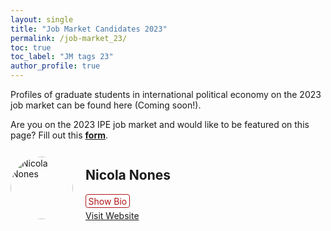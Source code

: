 ```yaml
---
layout: single
title: "Job Market Candidates 2023"
permalink: /job-market_23/
toc: true
toc_label: "JM tags 23"
author_profile: true
---
```



<style>
  details > summary:hover {
    color: #fff;
    background-color: #b21619 !important;
  }

  details > summary {
    display: inline-block;
    margin-bottom: 0.25em;
    padding: 0.125em 0.25em;
    color: #b21619;
    text-align: center;
    text-decoration: none !important;
    border: 1px solid;
    border-color: #b21619;
    border-radius: 4px;
    cursor: pointer;
  }

  details > summary::-webkit-details-marker {
    display: none;
    float: left;
  }

  details > p {
    margin-bottom: 0.25em;
    padding: 0.125em 0.25em;
    box-shadow: 1px 1px 2px #bbbbbb;
    display: none; /* Hide the bio initially */
  }

   
  .candidate {
    display: flex;
    align-items: center; /* Vertically center the content */
  }

  .profile-picture {
    width: 100px; /* Adjust the size as needed */
    height: 100px; /* Adjust the size as needed */
    border-radius: 50%; /* Make it circular */
    margin-right: 20px; /* Add spacing between the picture and content */
    overflow: hidden; /* Ensure the image stays within the circular boundary */
  }
.candidate img {
    max-width: 100px;
    max-height: 100px;
    border-radius: 50%;
  }
  .profile-picture img {
    width: 100%;
    height: 100%;
    object-fit: cover; /* Ensure the image covers the circular area */
  }

  .buttons-column {
    flex: 1; /* Expand to take remaining space */
  }

  .show-details {
    display: block; /* Make buttons block-level for better spacing */
    margin-bottom: 10px; /* Add spacing between buttons */
  }
</style>

Profiles of graduate students in international political economy on the 2023 job market can be found here (Coming soon!).

Are you on the 2023 IPE job market and would like to be featured on this page? Fill out this <a href="https://docs.google.com/forms/d/e/1FAIpQLSdmoA9D7h90rv2wWilO6jyfFTSULvtl1eftsVdSDC6-64EffQ/viewform"><b>form</b></a>.


<div class="candidate">
  <div class="profile-picture">
  <img src="https://gsipe-workshop.github.io/images/Nones_pic_sqaure.jpeg" alt="Nicola Nones">
  </div>
  <div class="buttons-column">
    <h2>Nicola Nones</h2>
    <details>
      <summary>Show Bio</summary>
      <p>
        Nicola Nones is a Postdoctoral Research Fellow at the Munk School of Public Policy and International Relations at the University of Toronto. He holds a Ph.D. in Political Science from the University of Virginia. His main research interests lie at the intersection of political economy and political communication, with a substantive focus on financial markets and a regional focus on European as well as G20 markets. His dissertation investigates how socially constructed media categories, such as BRICS (Brazil, Russia, India, China, South Africa) and PIIGS (Portugal, Italy, Ireland, Greece, Spain), affect financial investors' sentiments.
      </p>
    </details>
    <a href="https://nicolanones.weebly.com" target="_blank" class="show-details">Visit Website</a>
  </div>
</div>
